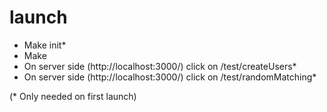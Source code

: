 # launch

- Make init*
- Make
- On server side (http://localhost:3000/) click on /test/createUsers*
- On server side (http://localhost:3000/) click on /test/randomMatching*

(* Only needed on first launch)